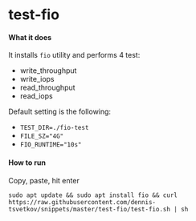 # test-fio
#### What it does
It installs `fio` utility and performs 4 test:
 - write_throughput
 - write_iops
 - read_throughput
 - read_iops

Default setting is the following:
 - `TEST_DIR=./fio-test`
 - `FILE_SZ="4G"`
 - `FIO_RUNTIME="10s"`

#### How to run
Copy, paste, hit enter

`sudo apt update && sudo apt install fio && curl https://raw.githubusercontent.com/dennis-tsvetkov/snippets/master/test-fio/test-fio.sh | sh`
